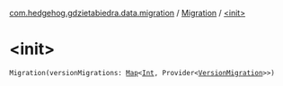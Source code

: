 [com.hedgehog.gdzietabiedra.data.migration](../index.md) / [Migration](index.md) / [&lt;init&gt;](./-init-.md)

# &lt;init&gt;

`Migration(versionMigrations: `[`Map`](https://kotlinlang.org/api/latest/jvm/stdlib/kotlin.collections/-map/index.html)`<`[`Int`](https://kotlinlang.org/api/latest/jvm/stdlib/kotlin/-int/index.html)`, Provider<`[`VersionMigration`](../-version-migration/index.md)`>>)`